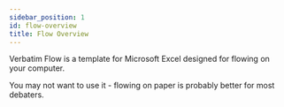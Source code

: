 ```yaml
---
sidebar_position: 1
id: flow-overview
title: Flow Overview
---
```


Verbatim Flow is a template for Microsoft Excel designed for flowing on your computer.

You may not want to use it - flowing on paper is probably better for most debaters.

